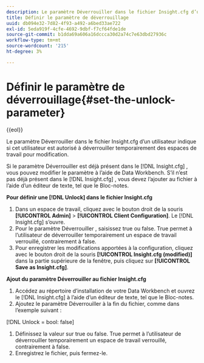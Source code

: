 ```yaml
---
description: Le paramètre Déverrouiller dans le fichier Insight.cfg d’un utilisateur indique si cet utilisateur est autorisé à déverrouiller temporairement des espaces de travail pour modification.
title: Définir le paramètre de déverrouillage
uuid: db094e32-7d82-4f93-a492-a6bed33ae722
exl-id: 5eda919f-4cfe-4692-9dbf-f7cf64fde1de
source-git-commit: b1dda69a606a16dccca30d2a74c7e63dbd27936c
workflow-type: tm+mt
source-wordcount: '215'
ht-degree: 3%

---
```


# Définir le paramètre de déverrouillage{#set-the-unlock-parameter}

{{eol}}

Le paramètre Déverrouiller dans le fichier Insight.cfg d’un utilisateur indique si cet utilisateur est autorisé à déverrouiller temporairement des espaces de travail pour modification.

Si le paramètre Déverrouiller est déjà présent dans le [!DNL Insight.cfg] , vous pouvez modifier le paramètre à l’aide de Data Workbench. S’il n’est pas déjà présent dans le [!DNL Insight.cfg] , vous devez l’ajouter au fichier à l’aide d’un éditeur de texte, tel que le Bloc-notes.

**Pour définir une [!DNL Unlock] dans le fichier Insight.cfg**

1. Dans un espace de travail, cliquez avec le bouton droit de la souris **[!UICONTROL Admin]** > **[!UICONTROL Client Configuration]**. Le [!DNL Insight.cfg] s’ouvre.
1. Pour le paramètre Déverrouiller , saisissez true ou false. True permet à l’utilisateur de déverrouiller temporairement un espace de travail verrouillé, contrairement à false.
1. Pour enregistrer les modifications apportées à la configuration, cliquez avec le bouton droit de la souris **[!UICONTROL Insight.cfg (modified)]** dans la partie supérieure de la fenêtre, puis cliquez sur **[!UICONTROL Save as Insight.cfg]**.

**Ajout du paramètre Déverrouiller au fichier Insight.cfg**

1. Accédez au répertoire d’installation de votre Data Workbench et ouvrez le [!DNL Insight.cfg] à l’aide d’un éditeur de texte, tel que le Bloc-notes.
1. Ajoutez le paramètre Déverrouiller à la fin du fichier, comme dans l’exemple suivant :

[!DNL Unlock = bool: false]

1. Définissez la valeur sur true ou false. True permet à l’utilisateur de déverrouiller temporairement un espace de travail verrouillé, contrairement à false.
1. Enregistrez le fichier, puis fermez-le.
